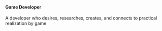 #### Game Developer
A developer who desires, researches, creates, and connects to practical realization by game
